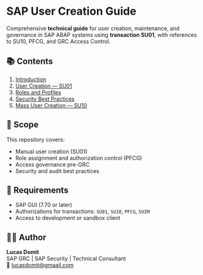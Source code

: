 # SAP User Creation Guide

Comprehensive **technical guide** for user creation, maintenance, and governance in SAP ABAP systems using **transaction SU01**, with references to SU10, PFCG, and GRC Access Control.

## 📚 Contents
1. [Introduction](01-introduction.md)
2. [User Creation — SU01](02-user-creation-SU01.md)
3. [Roles and Profiles](03-roles-and-profiles.md)
4. [Security Best Practices](04-security-best-practices.md)
5. [Mass User Creation — SU10](05-automation-SU10.md)

## 🧩 Scope
This repository covers:
- Manual user creation (SU01)
- Role assignment and authorization control (PFCG)
- Access governance pre-GRC
- Security and audit best practices

## 🧠 Requirements
- SAP GUI (7.70 or later)
- Authorizations for transactions: `SU01`, `SU10`, `PFCG`, `SUIM`
- Access to development or sandbox client

## 🧑‍💻 Author
**Lucas Domit**  
SAP GRC | SAP Security | Technical Consultant  
📧 [lucasdomit@gmaail.com](mailto:lucasdomit@gmail.com)
